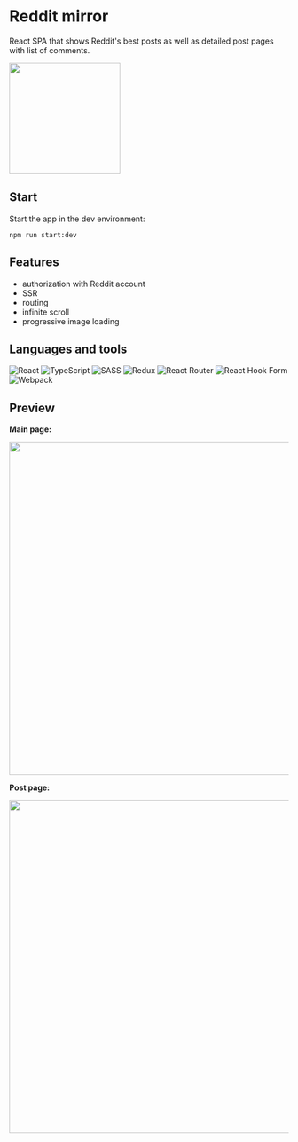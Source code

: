 # Reddit mirror

React SPA that shows Reddit's best posts as well as detailed post pages with list of comments.

<img src="https://media.giphy.com/media/QuNC1qKtsHbyMAGqmO/giphy.gif" width="200" />

## Start

Start the app in the dev environment:

```
npm run start:dev
```

## Features

- authorization with Reddit account
- SSR
- routing
- infinite scroll
- progressive image loading

## Languages and tools

![React](https://img.shields.io/badge/react-%2320232a.svg?style=for-the-badge&logo=react&logoColor=%2361DAFB)
![TypeScript](https://img.shields.io/badge/typescript-%23007ACC.svg?style=for-the-badge&logo=typescript&logoColor=white)
![SASS](https://img.shields.io/badge/SASS-hotpink.svg?style=for-the-badge&logo=SASS&logoColor=white)
![Redux](https://img.shields.io/badge/redux-%23593d88.svg?style=for-the-badge&logo=redux&logoColor=white)
![React Router](https://img.shields.io/badge/React_Router-CA4245?style=for-the-badge&logo=react-router&logoColor=white)
![React Hook Form](https://img.shields.io/badge/React%20Hook%20Form-%23EC5990.svg?style=for-the-badge&logo=reacthookform&logoColor=white)
![Webpack](https://img.shields.io/badge/webpack-%238DD6F9.svg?style=for-the-badge&logo=webpack&logoColor=black)

## Preview

**Main page:**

<img src="https://drive.google.com/uc?export=view&id=14DqeNRgpnLUlfLfLDMn7KjCW6691rbCh" width="600" />

**Post page:**

<img src="https://drive.google.com/uc?export=view&id=11U6iac5kyaZ7SdJs5PWJEDQceSXIfzI4" width="600" />
